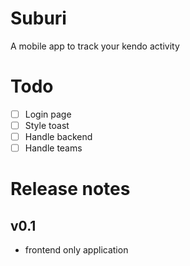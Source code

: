 # Suburi
A mobile app to track your kendo activity

# Todo
- [ ] Login page
- [ ] Style toast
- [ ] Handle backend
- [ ] Handle teams

# Release notes

## v0.1
- frontend only application
